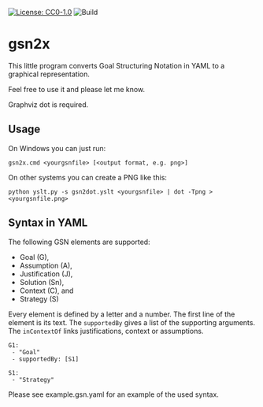 [![License: CC0-1.0](https://img.shields.io/badge/License-CC0%201.0-lightgrey.svg)](http://creativecommons.org/publicdomain/zero/1.0/) ![Build](https://github.com/jonasthewolf/gsn2x/workflows/Build/badge.svg)

# gsn2x

This little program converts Goal Structuring Notation in YAML to a graphical representation.

Feel free to use it and please let me know.

Graphviz dot is required.

## Usage

On Windows you can just run:

    gsn2x.cmd <yourgsnfile> [<output format, e.g. png>]

On other systems you can create a PNG like this:

    python yslt.py -s gsn2dot.yslt <yourgsnfile> | dot -Tpng > <yourgsnfile.png>

## Syntax in YAML

The following GSN elements are supported:
 - Goal (G), 
 - Assumption (A), 
 - Justification (J), 
 - Solution (Sn),
 - Context (C), and
 - Strategy (S)

Every element is defined by a letter and a number.
The first line of the element is its text. 
The `supportedBy` gives a list of the supporting arguments.
The `inContextOf` links justifications, context or assumptions. 

    G1: 
     - "Goal"
     - supportedBy: [S1]

    S1:
     - "Strategy"

Please see example.gsn.yaml for an example of the used syntax.